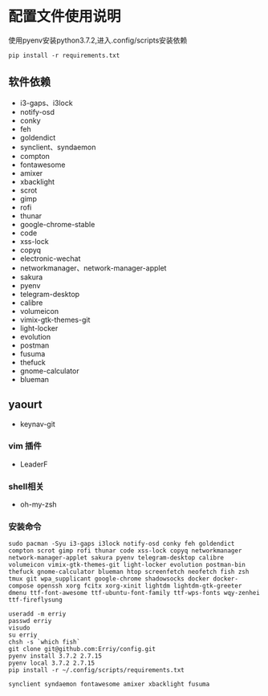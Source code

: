 # 配置文件使用说明

使用pyenv安装python3.7.2,进入.config/scripts安装依赖

``` shell
pip install -r requirements.txt
```

## 软件依赖

- i3-gaps、i3lock
- notify-osd
- conky
- feh
- goldendict
- synclient、syndaemon
- compton
- fontawesome
- amixer
- xbacklight
- scrot
- gimp
- rofi
- thunar
- google-chrome-stable
- code
- xss-lock
- copyq
- electronic-wechat
- networkmanager、network-manager-applet
- sakura
- pyenv
- telegram-desktop
- calibre
- volumeicon
- vimix-gtk-themes-git
- light-locker
- evolution
- postman
- fusuma
- thefuck
- gnome-calculator
- blueman

## yaourt
- keynav-git

### vim 插件
- LeaderF

### shell相关
- oh-my-zsh


### 安装命令

``` shell
sudo pacman -Syu i3-gaps i3lock notify-osd conky feh goldendict compton scrot gimp rofi thunar code xss-lock copyq networkmanager network-manager-applet sakura pyenv telegram-desktop calibre volumeicon vimix-gtk-themes-git light-locker evolution postman-bin  thefuck gnome-calculator blueman htop screenfetch neofetch fish zsh tmux git wpa_supplicant google-chrome shadowsocks docker docker-compose openssh xorg fcitx xorg-xinit lightdm lightdm-gtk-greeter dmenu ttf-font-awesome ttf-ubuntu-font-family ttf-wps-fonts wqy-zenhei ttf-fireflysung

useradd -m erriy
passwd erriy
visudo
su erriy
chsh -s `which fish`
git clone git@github.com:Erriy/config.git
pyenv install 3.7.2 2.7.15
pyenv local 3.7.2 2.7.15
pip install -r ~/.config/scripts/requirements.txt

synclient syndaemon fontawesome amixer xbacklight fusuma

```